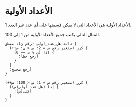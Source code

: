 ﻿---
sidebar_position: 2
---

# الأعداد الأولية

الأعداد الأولية هي الأعداد التي لا يمكن قسمتها على أي عدد غير العدد 1.

المثال التالي يكتب جميع الأعداد الأولية من 1 إلى 100.

```abjad showLineNumbers
دالة هل_عدد_أولي (رقم ن): منطق {
  كرر (متغير رقم س = 2؛ س < ن؛ س++) {
    إذا (ن % س == 0) {
      أرجع خطأ؛
    }
  }
  أرجع صحيح؛
}

كرر (متغير رقم س = 1؛ س < 100؛ س++) {
  إذا (هل_عدد_أولي(س)) {
    أكتب(س)؛
  }
}
```